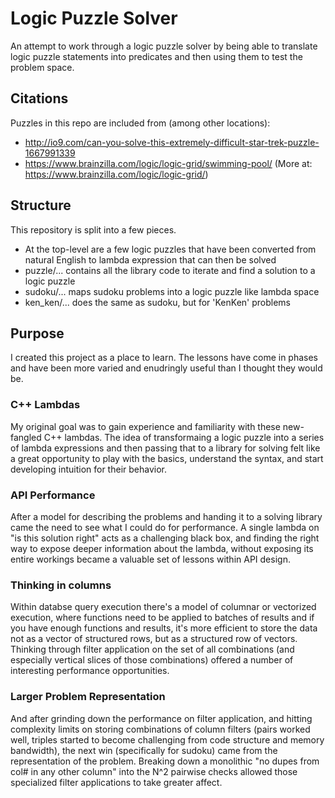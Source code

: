 # Logic Puzzle Solver

An attempt to work through a logic puzzle solver by being able
to translate logic puzzle statements into predicates and then
using them to test the problem space.

## Citations

Puzzles in this repo are included from (among other locations):

* http://io9.com/can-you-solve-this-extremely-difficult-star-trek-puzzle-1667991339
* https://www.brainzilla.com/logic/logic-grid/swimming-pool/ (More at: https://www.brainzilla.com/logic/logic-grid/)

## Structure

This repository is split into a few pieces.

 * At the top-level are a few logic puzzles that have been converted from
   natural English to lambda expression that can then be solved
 * puzzle/... contains all the library code to iterate and find a solution to a
   logic puzzle
 * sudoku/... maps sudoku problems into a logic puzzle like lambda space
 * ken_ken/... does the same as sudoku, but for 'KenKen' problems

## Purpose

I created this project as a place to learn. The lessons have come in phases
and have been more varied and enudringly useful than I thought they would be.

### C++ Lambdas

My original goal was to gain experience and familiarity with these new-fangled
C++ lambdas. The idea of transformaing a logic puzzle into a series of lambda
expressions and then passing that to a library for solving felt like a great
opportunity to play with the basics, understand the syntax, and start
developing intuition for their behavior.

### API Performance

After a model for describing the problems and handing it to a solving library
came the need to see what I could do for performance. A single lambda on
"is this solution right" acts as a challenging black box, and finding the
right way to expose deeper information about the lambda, without exposing its
entire workings became a valuable set of lessons within API design.

### Thinking in columns

Within databse query execution there's a model of columnar or vectorized
execution, where functions need to be applied to batches of results and
if you have enough functions and results, it's more efficient to store
the data not as a vector of structured rows, but as a structured row of
vectors. Thinking through filter application on the set of all combinations
(and especially vertical slices of those combinations) offered a number
of interesting performance opportunities.

### Larger Problem Representation

And after grinding down the performance on filter application, and hitting
complexity limits on storing combinations of column filters (pairs worked
well, triples started to become challenging from code structure and
memory bandwidth), the next win (specifically for sudoku) came from the
representation of the problem. Breaking down a monolithic "no dupes from
col# in any other column" into the N^2 pairwise checks allowed those
specialized filter applications to take greater affect.
